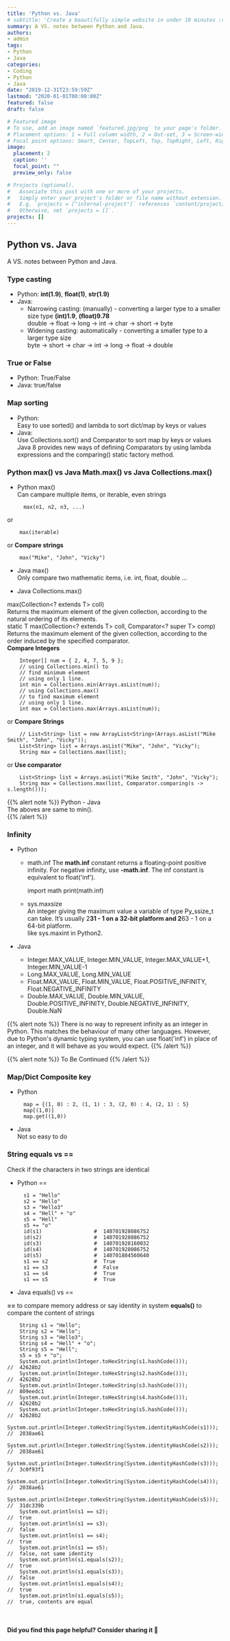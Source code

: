 ```yaml
---
title: 'Python vs. Java'
# subtitle: 'Create a beautifully simple website in under 10 minutes :rocket:'
summary: A VS. notes between Python and Java.
authors:
- admin
tags:
- Python
- Java
categories:
- Coding
- Python
- Java
date: "2019-12-31T23:59:59Z"
lastmod: "2020-01-01T00:00:00Z"
featured: false
draft: false

# Featured image
# To use, add an image named `featured.jpg/png` to your page's folder.
# Placement options: 1 = Full column width, 2 = Out-set, 3 = Screen-width
# Focal point options: Smart, Center, TopLeft, Top, TopRight, Left, Right, BottomLeft, Bottom, BottomRight
image:
  placement: 2
  caption: ''
  focal_point: ""
  preview_only: false

# Projects (optional).
#   Associate this post with one or more of your projects.
#   Simply enter your project's folder or file name without extension.
#   E.g. `projects = ["internal-project"]` references `content/project/deep-learning/index.md`.
#   Otherwise, set `projects = []`.
projects: []
---
```


## Python vs. Java
A VS. notes between Python and Java.

### Type casting

- Python: **int(1.9)**, **float(1)**, **str(1.9)**    
- Java:  
    * Narrowing casting: (manually) - converting a larger type to a smaller size type
      **(int)1.9**, **(float)9.78**    
      double -> float -> long -> int -> char -> short -> byte  
    * Widening casting: automatically - converting a smaller type to a larger type size  
      byte -> short -> char -> int -> long -> float -> double  

### True or False

- Python: True/False  
- Java: true/false   

### Map sorting

- Python:  
Easy to use sorted() and lambda to sort dict/map by keys or values  
- Java:  
Use Collections.sort() and Comparator to sort map by keys or values  
Java 8 provides new ways of defining Comparators by using lambda expressions and the comparing() static factory method.  


### Python max() vs Java Math.max() vs Java Collections.max()

- Python max()  
Can campare multiple items, or iterable, even strings  

        max(n1, n2, n3, ...)
or

        max(iterable)
or **Compare strings**  

        max("Mike", "John", "Vicky")

- Java max()  
Only compare two mathematic items, i.e. int, float, double ...  

- Java Collections.max()  

max(Collection<? extends T> coll)  
Returns the maximum element of the given collection, according to the natural ordering of its elements.  
static <T> T	max(Collection<? extends T> coll, Comparator<? super T> comp)  
Returns the maximum element of the given collection, according to the order induced by the specified comparator.  
**Compare Integers**  

        Integer[] num = { 2, 4, 7, 5, 9 };
        // using Collections.min() to
        // find minimum element
        // using only 1 line.
        int min = Collections.min(Arrays.asList(num));
        // using Collections.max()
        // to find maximum element
        // using only 1 line.
        int max = Collections.max(Arrays.asList(num));

or **Compare Strings**  

        // List<String> list = new ArrayList<String>(Arrays.asList("Mike Smith", "John", "Vicky"));
        List<String> list = Arrays.asList("Mike", "John", "Vicky");
        String max = Collections.max(list);
or **Use comparator**  

        List<String> list = Arrays.asList("Mike Smith", "John", "Vicky");
        String max = Collections.max(list, Comparator.comparing(s -> s.length()));

{{% alert note %}}
Python - Java  
The aboves are same to min().  
{{% /alert %}}

### Infinity

- Python  
    * math.inf
      The **math.inf** constant returns a floating-point positive infinity.
      For negative infinity, use **-math.inf**.
      The inf constant is equivalent to float('inf').
      
        import math
        print(math.inf)
    * sys.maxsize  
    An integer giving the maximum value a variable of type Py_ssize_t can take. It’s usually 2**31 - 1 on a 32-bit platform and 2**63 - 1 on a 64-bit platform.  
    like sys.maxint in Python2.  

- Java  
    * Integer.MAX_VALUE, Integer.MIN_VALUE, Integer.MAX_VALUE+1, Integer.MIN_VALUE-1  
    * Long.MAX_VALUE, Long.MIN_VALUE  
    * Float.MAX_VALUE, Float.MIN_VALUE, Float.POSITIVE_INFINITY, Float.NEGATIVE_INFINITY  
    * Double.MAX_VALUE, Double.MIN_VALUE, Double.POSITIVE_INFINITY, Double.NEGATIVE_INFINITY, Double.NaN


{{% alert note %}}
There is no way to represent infinity as an integer in Python. This matches the behaviour of many other languages. However, due to Python's dynamic typing system, you can use float('inf') in place of an integer, and it will behave as you would expect.
{{% /alert %}}

{{% alert note %}}
To Be Continued
{{% /alert %}}

### Map/Dict Composite key

- Python  

        map = {(1, 0) : 2, (1, 1) : 3, (2, 0) : 4, (2, 1) : 5}
        map[(1,0)]
        map.get((1,0))

- Java  
Not so easy to do

### String equals vs ==

Check if the characters in two strings are identical  

- Python ==  

        s1 = "Hello"
        s2 = "Hello"
        s3 = "Hello3"
        s4 = "Hell" + "o"
        s5 = "Hell"
        s5 += "o"
        id(s1)                 #  140701928086752
        id(s2)                 #  140701928086752
        id(s3)                 #  140701928160032
        id(s4)                 #  140701928086752
        id(s5)                 #  140701884560640
        s1 == s2               #  True
        s1 == s3               #  False
        s1 == s4               #  True
        s1 == s5               #  True

- Java equals() vs ==  

**==** to compare memory address or say identity in system
**equals()** to compare the content of strings  

        String s1 = "Hello";
        String s2 = "Hello";
        String s3 = "Hello3";
        String s4 = "Hell" + "o";
        String s5 = "Hell";
        s5 = s5 + "o";
        System.out.println(Integer.toHexString(s1.hashCode()));                //  42628b2
        System.out.println(Integer.toHexString(s2.hashCode()));                //  42628b2
        System.out.println(Integer.toHexString(s3.hashCode()));                //  809eedc1
        System.out.println(Integer.toHexString(s4.hashCode()));                //  42628b2
        System.out.println(Integer.toHexString(s5.hashCode()));                //  42628b2
        System.out.println(Integer.toHexString(System.identityHashCode(s1)));  //  2038ae61
        System.out.println(Integer.toHexString(System.identityHashCode(s2)));  //  2038ae61
        System.out.println(Integer.toHexString(System.identityHashCode(s3)));  //  3c0f93f1
        System.out.println(Integer.toHexString(System.identityHashCode(s4)));  //  2038ae61
        System.out.println(Integer.toHexString(System.identityHashCode(s5)));  //  31dc339b
        System.out.println(s1 == s2);                                          //  true
        System.out.println(s1 == s3);                                          //  false
        System.out.println(s1 == s4);                                          //  true
        System.out.println(s1 == s5);                                          //  false, not same identity
        System.out.println(s1.equals(s2));                                     //  true
        System.out.println(s1.equals(s3));                                     //  false
        System.out.println(s1.equals(s4));                                     //  true
        System.out.println(s1.equals(s5));                                     //  true, contents are equal




<br>

#### Did you find this page helpful? Consider sharing it 🙌
